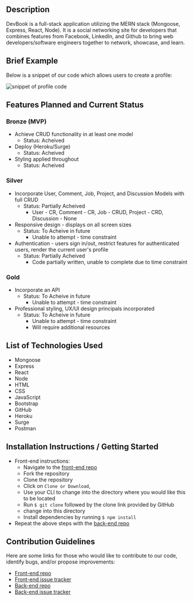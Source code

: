
## Description

DevBook is a full-stack application utilizing the MERN stack (Mongoose, Express, React, Node).  It is a social networking site for developers that combines features from Facebook, LinkedIn, and Github to bring web developers/software engineers together to network, showcase, and learn.  


## Brief Example
Below is a snippet of our code which allows users to create a profile:


![snippet of profile code](src/img/CodeSnipDevBook1.png?raw=true)


## Features Planned and Current Status

### Bronze (MVP)
  * Achieve CRUD functionality in at least one model
    * Status: Acheived
  * Deploy (Heroku/Surge)
    * Status: Acheived
  * Styling applied throughout
    * Status: Acheived

### Silver
  * Incorporate User, Comment, Job, Project, and Discussion Models with full CRUD
    * Status: Partially Acheived
      * User - CR, Comment - CR, Job - CRUD, Project - CRD, Discussion - None
  * Responsive design - displays on all screen sizes
    * Status: To Acheive in future
      * Unable to attempt - time constraint
  * Authentication - users sign in/out, restrict features for authenticated users, render the current user's profile
    * Status: Partially Acheived
      * Code partially written, unable to complete due to time constraint
      
### Gold
  * Incorporate an API
    * Status: To Acheive in future
      * Unable to attempt - time constraint
  * Professional styling, UX/UI design principals incorporated
    * Status: To Acheive in future
      * Unable to attempt - time constraint
      * Will require additional resources


## List of Technologies Used
* Mongoose
* Express
* React
* Node
* HTML
* CSS
* JavaScript
* Bootstrap
* GitHub
* Heroku
* Surge
* Postman


## Installation Instructions / Getting Started
* Front-end instructions:
  * Navigate to the [front-end repo](https://github.com/CourtneyLTyler/devbook-fe) 
  * Fork the repository
  * Clone the repository
  * Click on `Clone or Download`, 
  * Use your CLI to change into the directory where you would like this to be located
  * Run `$ git clone` followed by the clone link provided by GitHub
  * change into this directory
  * Install dependencies by running `$ npm install`
* Repeat the above steps with the [back-end repo](https://github.com/rc1336/devbook-backend)


## Contribution Guidelines
Here are some links for those who would like to contribute to our code, identify bugs, and/or propose improvements:
* [Front-end repo](https://github.com/CourtneyLTyler/devbook-fe)
* [Front-end issue tracker](https://github.com/CourtneyLTyler/devbook-fe/issues)
* [Back-end repo](https://github.com/rc1336/devbook-backend)
* [Back-end issue tracker](https://github.com/rc1336/devbook-backend/issues)

